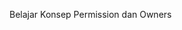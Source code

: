 <!--t Mengenal Konsep Dasar File Permission pada Linux/GNU t-->
<!--d Paduan ringkas belajar mengenal konsep dasar file permission dan ownership yang ada pada Linux. d-->
<!--tag linux,unix,cli,terminal,permission tag-->
<!--image https://masrud.com/content/images/20170511111022-permission.jpg image-->

Belajar Konsep Permission dan Owners

  [2]: https://masrud.com/content/images/20170511111015-file_permissions.png